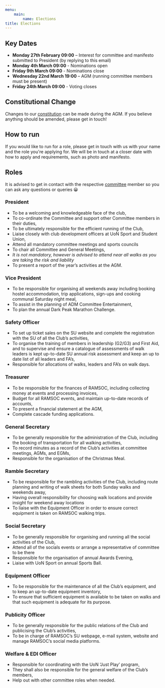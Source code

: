 ```yaml
---  
menu:
    main:
        name: Elections
title: Elections
---
```


## Key Dates

- **Monday 27th February 09:00** – Interest for committee and manifesto submitted to President (by replying to this email)
- **Monday 4th March 09:00** - Nominations open
- **Friday 9th March 09:00** - Nominations close
- **Wednesday 22nd March 19:00** – AGM (running committee members must be present)
- **Friday 24th March 09:00** - Voting closes

## Constitutional Change

Changes to our [constitution](/constitution) can be made during the AGM. If you believe anything should be amended, please get in touch!

## How to run

If you would like to run for a role, please get in touch with us with your name and the role you're applying for. We will be in touch at a closer date with how to apply and requirements, such as photo and manifesto.

## Roles

It is advised to get in contact with the respective [committee](/committee) member so you can ask any questions or queries 😀

### President

* To be a welcoming and knowledgeable face of the club,
* To co-ordinate the Committee and support other Committee members in their duties,
* To be ultimately responsible for the efficient running of the Club,
* Liaise closely with club development officers at UoN Sport and Student Union,
* Attend all mandatory committee meetings and sports councils
* To chair all Committee and General Meetings,
* *It is not mandatory, however is advised to attend near all walks as you are taking the risk and liability*
* To present a report of the year’s activities at the AGM. 


### Vice President

* To be responsible for organising all weekends away including booking hostel accommodation, trip applications, sign-ups and cooking communal Saturday night meal,
* To assist in the planning of ADM Committee Entertainment, 
* To plan the annual Dark Peak Marathon Challenge.


### Safety Officer

* To set up ticket sales on the SU website and complete the registration with the SU of all the Club’s activities,
* To organise the training of members in leadership (G2/G3) and First Aid, and to supervise and ensure a catalogue of assessments of walk leaders is kept up-to-date SU annual risk assessment and keep an up to date list of all leaders and FA’s,
* Responsible for allocations of walks, leaders and FA’s on walk days.


### Treasurer

* To be responsible for the finances of RAMSOC, including collecting money at events and processing invoices,
* Budget for all RAMSOC events, and maintain up-to-date records of accounts, 
* To present a financial statement at the AGM,
* Complete cascade funding applications.


### General Secretary

* To be generally responsible for the administration of the Club, including the booking of transportation for all walking activities,
* To record minutes as a record of the Club’s activities at committee meetings, AGMs, and EGMs,
* Responsible for the organisation of the Christmas Meal.


### Ramble Secretary

* To be responsible for the rambling activities of the Club, including route planning and writing of walk sheets for both Sunday walks and weekends away,
* Having overall responsibility for choosing walk locations and provide insight for weekend away locations
* To liaise with the Equipment Officer in order to ensure correct equipment is taken on RAMSOC walking trips.
 
### Social Secretary

* To be generally responsible for organising and running all the social activities of the Club,
* Attend all of the socials events or arrange a representative of committee to be there
* Responsible for the organisation of annual Awards Evening,
* Liaise with UoN Sport on annual Sports Ball.


### Equipment Officer

* To be responsible for the maintenance of all the Club’s equipment, and to keep an up-to-date equipment inventory, 
* To ensure that sufficient equipment is available to be taken on walks and that such equipment is adequate for its purpose. 


### Publicity Officer

* To be generally responsible for the public relations of the Club and publicising the Club’s activities, 
* To be in charge of RAMSOC’s SU webpage, e-mail system, website and manage RAMSOC’s social media platforms. 


### Welfare & EDI Officer

* Responsible for coordinating with the UoN ‘Just Play’ program,
* They shall also be responsible for the general welfare of the Club’s members,
* Help out with other committee roles when needed.
